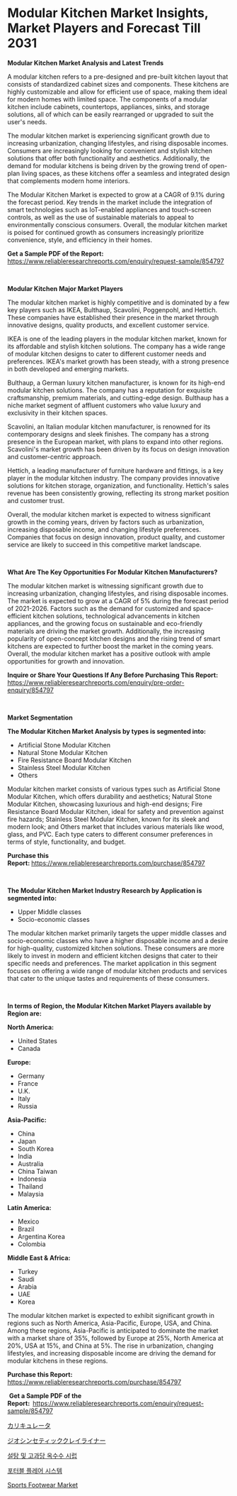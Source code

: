 <p><h1>Modular Kitchen Market Insights, Market Players and Forecast Till 2031</h1></p><p><strong>Modular Kitchen Market Analysis and Latest Trends</strong></p>
<p><p>A modular kitchen refers to a pre-designed and pre-built kitchen layout that consists of standardized cabinet sizes and components. These kitchens are highly customizable and allow for efficient use of space, making them ideal for modern homes with limited space. The components of a modular kitchen include cabinets, countertops, appliances, sinks, and storage solutions, all of which can be easily rearranged or upgraded to suit the user's needs.</p><p>The modular kitchen market is experiencing significant growth due to increasing urbanization, changing lifestyles, and rising disposable incomes. Consumers are increasingly looking for convenient and stylish kitchen solutions that offer both functionality and aesthetics. Additionally, the demand for modular kitchens is being driven by the growing trend of open-plan living spaces, as these kitchens offer a seamless and integrated design that complements modern home interiors.</p><p>The Modular Kitchen Market is expected to grow at a CAGR of 9.1% during the forecast period. Key trends in the market include the integration of smart technologies such as IoT-enabled appliances and touch-screen controls, as well as the use of sustainable materials to appeal to environmentally conscious consumers. Overall, the modular kitchen market is poised for continued growth as consumers increasingly prioritize convenience, style, and efficiency in their homes.</p></p>
<p><strong>Get a Sample PDF of the Report:&nbsp;</strong> <a href="https://www.reliableresearchreports.com/enquiry/request-sample/854797">https://www.reliableresearchreports.com/enquiry/request-sample/854797</a></p>
<p>&nbsp;</p>
<p><strong>Modular Kitchen Major Market Players</strong></p>
<p><p>The modular kitchen market is highly competitive and is dominated by a few key players such as IKEA, Bulthaup, Scavolini, Poggenpohl, and Hettich. These companies have established their presence in the market through innovative designs, quality products, and excellent customer service.</p><p>IKEA is one of the leading players in the modular kitchen market, known for its affordable and stylish kitchen solutions. The company has a wide range of modular kitchen designs to cater to different customer needs and preferences. IKEA's market growth has been steady, with a strong presence in both developed and emerging markets.</p><p>Bulthaup, a German luxury kitchen manufacturer, is known for its high-end modular kitchen solutions. The company has a reputation for exquisite craftsmanship, premium materials, and cutting-edge design. Bulthaup has a niche market segment of affluent customers who value luxury and exclusivity in their kitchen spaces.</p><p>Scavolini, an Italian modular kitchen manufacturer, is renowned for its contemporary designs and sleek finishes. The company has a strong presence in the European market, with plans to expand into other regions. Scavolini's market growth has been driven by its focus on design innovation and customer-centric approach.</p><p>Hettich, a leading manufacturer of furniture hardware and fittings, is a key player in the modular kitchen industry. The company provides innovative solutions for kitchen storage, organization, and functionality. Hettich's sales revenue has been consistently growing, reflecting its strong market position and customer trust.</p><p>Overall, the modular kitchen market is expected to witness significant growth in the coming years, driven by factors such as urbanization, increasing disposable income, and changing lifestyle preferences. Companies that focus on design innovation, product quality, and customer service are likely to succeed in this competitive market landscape.</p></p>
<p>&nbsp;</p>
<p><strong>What Are The Key Opportunities For Modular Kitchen Manufacturers?</strong></p>
<p><p>The modular kitchen market is witnessing significant growth due to increasing urbanization, changing lifestyles, and rising disposable incomes. The market is expected to grow at a CAGR of 5% during the forecast period of 2021-2026. Factors such as the demand for customized and space-efficient kitchen solutions, technological advancements in kitchen appliances, and the growing focus on sustainable and eco-friendly materials are driving the market growth. Additionally, the increasing popularity of open-concept kitchen designs and the rising trend of smart kitchens are expected to further boost the market in the coming years. Overall, the modular kitchen market has a positive outlook with ample opportunities for growth and innovation.</p></p>
<p><strong>Inquire or Share Your Questions If Any Before Purchasing This Report:</strong> <a href="https://www.reliableresearchreports.com/enquiry/pre-order-enquiry/854797">https://www.reliableresearchreports.com/enquiry/pre-order-enquiry/854797</a></p>
<p>&nbsp;</p>
<p><strong>Market Segmentation</strong></p>
<p><strong>The Modular Kitchen Market Analysis by types is segmented into:</strong></p>
<p><ul><li>Artificial Stone Modular Kitchen</li><li>Natural Stone Modular Kitchen</li><li>Fire Resistance Board Modular Kitchen</li><li>Stainless Steel Modular Kitchen</li><li>Others</li></ul></p>
<p><p>Modular kitchen market consists of various types such as Artificial Stone Modular Kitchen, which offers durability and aesthetics; Natural Stone Modular Kitchen, showcasing luxurious and high-end designs; Fire Resistance Board Modular Kitchen, ideal for safety and prevention against fire hazards; Stainless Steel Modular Kitchen, known for its sleek and modern look; and Others market that includes various materials like wood, glass, and PVC. Each type caters to different consumer preferences in terms of style, functionality, and budget.</p></p>
<p><strong>Purchase this Report:&nbsp;</strong><a href="https://www.reliableresearchreports.com/purchase/854797">https://www.reliableresearchreports.com/purchase/854797</a></p>
<p>&nbsp;</p>
<p><strong>The Modular Kitchen Market Industry Research by Application is segmented into:</strong></p>
<p><ul><li>Upper Middle classes</li><li>Socio-economic classes</li></ul></p>
<p><p>The modular kitchen market primarily targets the upper middle classes and socio-economic classes who have a higher disposable income and a desire for high-quality, customized kitchen solutions. These consumers are more likely to invest in modern and efficient kitchen designs that cater to their specific needs and preferences. The market application in this segment focuses on offering a wide range of modular kitchen products and services that cater to the unique tastes and requirements of these consumers.</p></p>
<p>&nbsp;</p>
<p><strong>In terms of Region, the Modular Kitchen Market Players available by Region are:</strong></p>
<p>
    <p> <strong> North America: </strong>
        <ul>
            <li>United States</li>
            <li>Canada</li>
        </ul>
        </p> 
    <p> <strong> Europe: </strong>
        <ul>
            <li>Germany</li>
            <li>France</li>
            <li>U.K.</li>
            <li>Italy</li>
            <li>Russia</li>
        </ul>
        </p> 
    <p> <strong> Asia-Pacific: </strong>
        <ul>
            <li>China</li>
            <li>Japan</li>
            <li>South Korea</li>
            <li>India</li>
            <li>Australia</li>
            <li>China Taiwan</li>
            <li>Indonesia</li>
            <li>Thailand</li>
            <li>Malaysia</li>
        </ul>
        </p> 
    <p> <strong> Latin America: </strong>
        <ul>
            <li>Mexico</li>
            <li>Brazil</li>
            <li>Argentina Korea</li>
            <li>Colombia</li>
        </ul>
        </p> 
    <p> <strong> Middle East & Africa: </strong>
        <ul>
            <li>Turkey</li>
            <li>Saudi</li>
            <li>Arabia</li>
            <li>UAE</li>
            <li>Korea</li>
        </ul>
    </p>
    </p>
<p><p>The modular kitchen market is expected to exhibit significant growth in regions such as North America, Asia-Pacific, Europe, USA, and China. Among these regions, Asia-Pacific is anticipated to dominate the market with a market share of 35%, followed by Europe at 25%, North America at 20%, USA at 15%, and China at 5%. The rise in urbanization, changing lifestyles, and increasing disposable income are driving the demand for modular kitchens in these regions.</p></p>
<p><strong>Purchase this Report: </strong><a href="https://www.reliableresearchreports.com/purchase/854797">https://www.reliableresearchreports.com/purchase/854797</a></p>
<p>&nbsp;<strong>Get a Sample PDF of the Report:&nbsp;&nbsp;</strong><a href="https://www.reliableresearchreports.com/enquiry/request-sample/854797">https://www.reliableresearchreports.com/enquiry/request-sample/854797</a></p>
<p><strong></strong></p>
<p><p><a href="https://medium.com/@laceyzemlak1/%E8%A8%88%E7%AE%97%E6%A9%9F%E5%B8%82%E5%A0%B4-%E5%B8%82%E5%A0%B4%E3%82%B7%E3%82%A7%E3%82%A2-%E5%B8%82%E5%A0%B4%E3%83%88%E3%83%AC%E3%83%B3%E3%83%89-%E3%81%8A%E3%82%88%E3%81%B3%E5%B0%86%E6%9D%A5%E3%81%AE%E6%88%90%E9%95%B7%E3%82%92%E6%8E%A2%E3%82%8B-4cf6353c79bd">カリキュレータ</a></p><p><a href="https://medium.com/@randallrunte2023/%E3%82%B8%E3%82%AA%E3%82%B7%E3%83%B3%E3%82%BB%E3%83%86%E3%82%A3%E3%83%83%E3%82%AF%E3%82%AF%E3%83%AC%E3%83%BC%E3%83%AA%E3%83%8A%E3%83%BC%E5%B8%82%E5%A0%B4%E5%88%86%E6%9E%90-%E3%81%9D%E3%81%AEcagr-%E5%B8%82%E5%A0%B4%E3%82%BB%E3%82%B0%E3%83%A1%E3%83%B3%E3%83%86%E3%83%BC%E3%82%B7%E3%83%A7%E3%83%B3-%E3%81%8A%E3%82%88%E3%81%B3%E3%82%B0%E3%83%AD%E3%83%BC%E3%83%90%E3%83%AB%E7%94%A3%E6%A5%AD%E6%A6%82%E8%A6%81-238d455e570e">ジオシンセティッククレイライナー</a></p><p><a href="https://medium.com/@waynegibson1959/%EC%84%A4%ED%83%95%EA%B3%BC-%EA%B3%A0%EB%8B%B9%EB%8F%84-%EC%98%A5%EC%88%98%EC%88%98-%EC%8B%9C%EB%9F%BD-%EC%8B%9C%EC%9E%A5-%EC%97%B0%EA%B5%AC-%EB%B3%B4%EA%B3%A0%EC%84%9C-2024%EB%85%84%EB%B6%80%ED%84%B0-2031%EB%85%84%EA%B9%8C%EC%A7%80%EC%9D%98-%EC%97%AD%EC%82%AC-%EB%B0%8F-%EC%98%88%EC%B8%A1-819bc8e48119">설탕 및 고과당 옥수수 시럽</a></p><p><a href="https://medium.com/@koleledner/%ED%9C%B4%EB%8C%80%EC%9A%A9-%ED%94%8C%EB%A0%88%EC%96%B4-%EC%8B%9C%EC%8A%A4%ED%85%9C-%EC%8B%9C%EC%9E%A5-%EC%84%B1%EA%B3%B5%EC%A0%81%EC%9D%B8-%EB%B9%84%EC%A6%88%EB%8B%88%EC%8A%A4-%EC%A0%84%EB%9E%B5%EC%97%90-%ED%95%84%EC%88%98%EC%A0%81%EC%9D%B8-%EC%9A%94%EC%86%8C-2031%EB%85%84%EA%B9%8C%EC%A7%80%EC%9D%98-%EC%98%88%EC%B8%A1-6efee9c240d5">포터블 플레어 시스템</a></p><p><a href="https://github.com/dimitrishawkinswaynenp91rgz/Market-Research-Report-List-1/blob/main/sports-footwear-market.md">Sports Footwear Market</a></p></p>